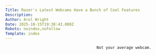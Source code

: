 ```yaml
---
Title: Razer's Latest Webcams Have a Bunch of Cool Features
Description: 
Author: Arol Wright
Date: 2025-10-15T19:38:43.000Z
Robots: noindex,nofollow
Template: index
---
```


                                            Not your average webcam.
                                        